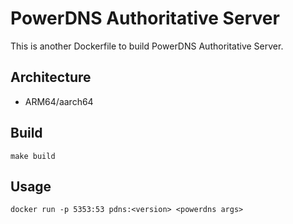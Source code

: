 # PowerDNS Authoritative Server

This is another Dockerfile to build PowerDNS Authoritative Server.

## Architecture
- ARM64/aarch64

## Build
```
make build
```

## Usage

```
docker run -p 5353:53 pdns:<version> <powerdns args>
```
